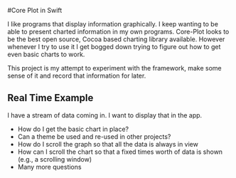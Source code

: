 #Core Plot in Swift

I like programs that display information graphically. I keep wanting to be able to present charted information in my own programs. Core-Plot looks to be the best open source, Cocoa based charting library available. However whenever I try to use it I get bogged down trying to figure out how to get even basic charts to work. 

This project is my attempt to experiment with the framework, make some sense of it and record that information for later.

## Real Time Example
I have a stream of data coming in. I want to display that in the app.
- How do I get the basic chart in place?
- Can a theme be used and re-used in other projects?
- How do I scroll the graph so that all the data is always in view
- How can I scroll the chart so that a fixed times worth of data is shown (e.g., a scrolling window)
- Many more questions